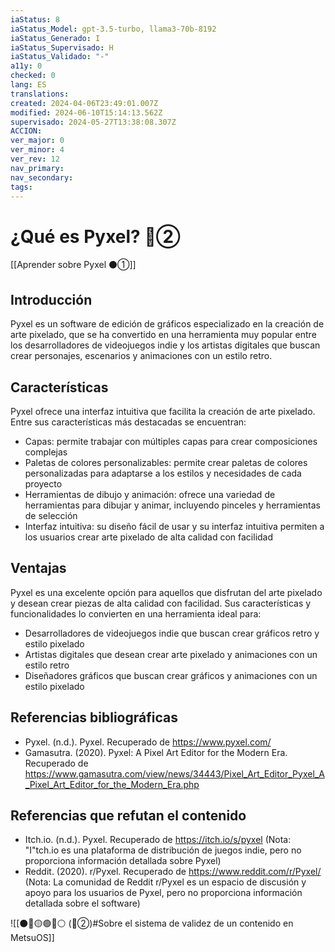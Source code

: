 ```yaml
---
iaStatus: 8
iaStatus_Model: gpt-3.5-turbo, llama3-70b-8192
iaStatus_Generado: I
iaStatus_Supervisado: H
iaStatus_Validado: "-"
a11y: 0
checked: 0
lang: ES
translations: 
created: 2024-04-06T23:49:01.007Z
modified: 2024-06-10T15:14:13.562Z
supervisado: 2024-05-27T13:38:08.307Z
ACCION: 
ver_major: 0
ver_minor: 4
ver_rev: 12
nav_primary: 
nav_secondary: 
tags:
---
```

# ¿Qué es Pyxel?  🔴②

[[Aprender sobre Pyxel  ⚫①]]

## Introducción

Pyxel es un software de edición de gráficos especializado en la creación de arte pixelado, que se ha convertido en una herramienta muy popular entre los desarrolladores de videojuegos indie y los artistas digitales que buscan crear personajes, escenarios y animaciones con un estilo retro.

## Características

Pyxel ofrece una interfaz intuitiva que facilita la creación de arte pixelado. Entre sus características más destacadas se encuentran:

- Capas: permite trabajar con múltiples capas para crear composiciones complejas
- Paletas de colores personalizables: permite crear paletas de colores personalizadas para adaptarse a los estilos y necesidades de cada proyecto
- Herramientas de dibujo y animación: ofrece una variedad de herramientas para dibujar y animar, incluyendo pinceles y herramientas de selección
- Interfaz intuitiva: su diseño fácil de usar y su interfaz intuitiva permiten a los usuarios crear arte pixelado de alta calidad con facilidad

## Ventajas

Pyxel es una excelente opción para aquellos que disfrutan del arte pixelado y desean crear piezas de alta calidad con facilidad. Sus características y funcionalidades lo convierten en una herramienta ideal para:

- Desarrolladores de videojuegos indie que buscan crear gráficos retro y estilo pixelado
- Artistas digitales que desean crear arte pixelado y animaciones con un estilo retro
- Diseñadores gráficos que buscan crear gráficos y animaciones con un estilo pixelado

## Referencias bibliográficas

- Pyxel. (n.d.). Pyxel. Recuperado de <https://www.pyxel.com/>
- Gamasutra. (2020). Pyxel: A Pixel Art Editor for the Modern Era. Recuperado de <https://www.gamasutra.com/view/news/34443/Pixel_Art_Editor_Pyxel_A_Pixel_Art_Editor_for_the_Modern_Era.php>

## Referencias que refutan el contenido

- Itch.io. (n.d.). Pyxel. Recuperado de <https://itch.io/s/pyxel> (Nota: "I"tch.io es una plataforma de distribución de juegos indie, pero no proporciona información detallada sobre Pyxel)
- Reddit. (2020). r/Pyxel. Recuperado de <https://www.reddit.com/r/Pyxel/> (Nota: La comunidad de Reddit r/Pyxel es un espacio de discusión y apoyo para los usuarios de Pyxel, pero no proporciona información detallada sobre el software)

![[⚫🔴🟡🟢🔵⚪ (🔴②)#Sobre el sistema de validez de un contenido en MetsuOS]]